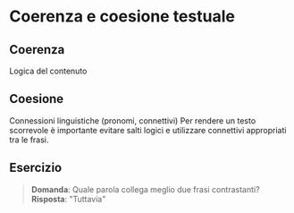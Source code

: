 # Coerenza e coesione testuale

## Coerenza
Logica del contenuto

## Coesione
Connessioni linguistiche (pronomi, connettivi)
Per rendere un testo scorrevole è importante evitare salti logici e utilizzare
connettivi appropriati tra le frasi.

## Esercizio
> **Domanda**: Quale parola collega meglio due frasi contrastanti?
> **Risposta**: "Tuttavia"
